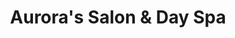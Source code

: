 ---
title: "Aurora's Salon & Day Spa"
url: /chula-vista/auroras-salon-and-day-spa/
shop: hairdresser
---